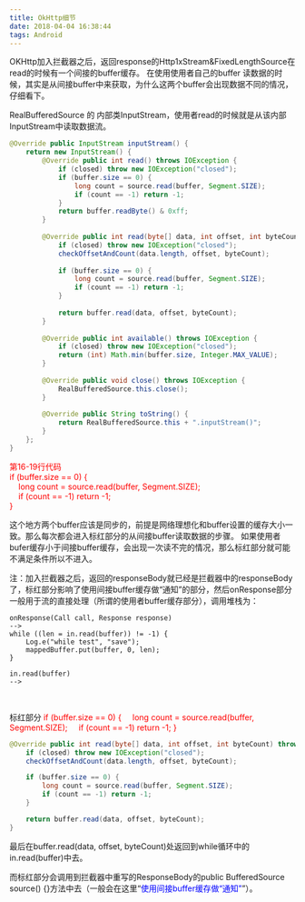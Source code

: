 ```yaml
---
title: OkHttp细节
date: 2018-04-04 16:38:44
tags: Android
---
```


OKHttp加入拦截器之后，返回response的Http1xStream&FixedLengthSource在read的时候有一个间接的buffer缓存。
在使用使用者自己的buffer 读数据的时候，其实是从间接buffer中来获取，为什么这两个buffer会出现数据不同的情况，仔细看下。

RealBufferedSource 的 内部类InputStream，使用者read的时候就是从该内部InputStream中读取数据流。

```java
@Override public InputStream inputStream() {
    return new InputStream() {
        @Override public int read() throws IOException {
            if (closed) throw new IOException("closed");
            if (buffer.size == 0) {
                long count = source.read(buffer, Segment.SIZE);
                if (count == -1) return -1;
            }
            return buffer.readByte() & 0xff;
        }
        
        @Override public int read(byte[] data, int offset, int byteCount) throws IOException {
            if (closed) throw new IOException("closed");
            checkOffsetAndCount(data.length, offset, byteCount);
        
            if (buffer.size == 0) {
                long count = source.read(buffer, Segment.SIZE);
                if (count == -1) return -1;
            }
            
            return buffer.read(data, offset, byteCount);
        }
        
        @Override public int available() throws IOException {
            if (closed) throw new IOException("closed");
            return (int) Math.min(buffer.size, Integer.MAX_VALUE);
        }
        
        @Override public void close() throws IOException {
            RealBufferedSource.this.close();
        }
    
        @Override public String toString() {
            return RealBufferedSource.this + ".inputStream()";
        }
    };
}
```

<!--more-->

<font color=red>
第16-19行代码 <br>
    if (buffer.size == 0) {<br>
        &nbsp;&nbsp;&nbsp;&nbsp;long count = source.read(buffer, Segment.SIZE);<br>
        &nbsp;&nbsp;&nbsp;&nbsp;if (count == -1) return -1;<br>
    }    <br>
</font>

这个地方两个buffer应该是同步的，前提是网络理想化和buffer设置的缓存大小一致。那么每次都会进入标红部分的从间接buffer读取数据的步骤。
如果使用者bufer缓存小于间接buffer缓存，会出现一次读不完的情况，那么标红部分就可能不满足条件所以不进入。

注：加入拦截器之后，返回的responseBody就已经是拦截器中的responseBody了，标红部分影响了使用间接buffer缓存做“通知”的部分，然后onResponse部分一般用于流的直接处理（所谓的使用者buffer缓存部分），调用堆栈为：
    
    onResponse(Call call, Response response)
    -->
    while ((len = in.read(buffer)) != -1) {
        Log.e("while test", "save");
        mappedBuffer.put(buffer, 0, len);
    }
    
    in.read(buffer)
    -->
    
<br>

标红部分<font color=red>
    if (buffer.size == 0) {
        &nbsp;&nbsp;&nbsp;&nbsp;long count = source.read(buffer, Segment.SIZE);
        &nbsp;&nbsp;&nbsp;&nbsp;if (count == -1) return -1;
    }
</font>

```java
@Override public int read(byte[] data, int offset, int byteCount) throws IOException {
    if (closed) throw new IOException("closed");
    checkOffsetAndCount(data.length, offset, byteCount);

    if (buffer.size == 0) {
        long count = source.read(buffer, Segment.SIZE);
        if (count == -1) return -1;
    }

    return buffer.read(data, offset, byteCount);
}
```
    
最后在buffer.read(data, offset, byteCount)处返回到while循环中的in.read(buffer)中去。

而标红部分会调用到拦截器中重写的ResponseBody的public BufferedSource source() {}方法中去（一般会在这里“<font color=blue>使用间接buffer缓存做“通知”</font>”）。
